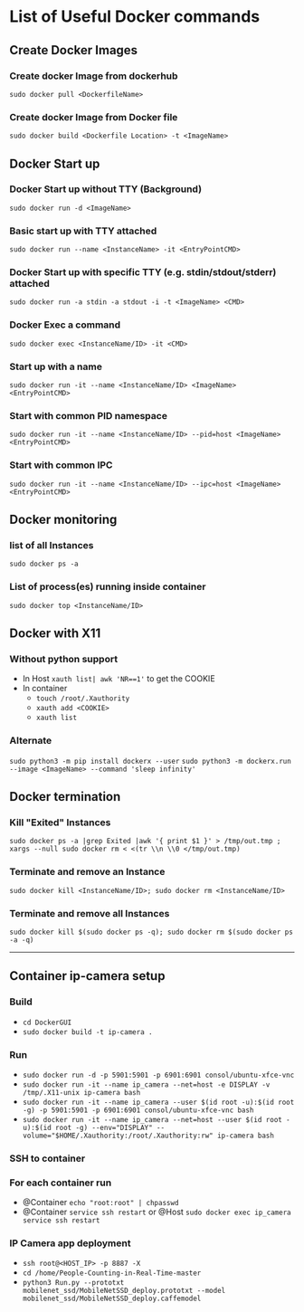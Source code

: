 # List of Useful Docker commands 
## Create Docker Images
### Create docker Image from dockerhub
`sudo docker pull <DockerfileName>`
### Create docker Image from Docker file
`sudo docker build <Dockerfile Location> -t <ImageName>`

## Docker Start up
### Docker Start up without TTY (Background)
`sudo docker run -d <ImageName>`
### Basic start up with TTY attached
`sudo docker run --name <InstanceName> -it <EntryPointCMD>`
### Docker Start up with specific TTY (e.g. stdin/stdout/stderr) attached
`sudo docker run -a stdin -a stdout -i -t <ImageName> <CMD>`
### Docker Exec a command
`sudo docker exec <InstanceName/ID> -it <CMD>`
### Start up with a name
`sudo docker run -it --name <InstanceName/ID> <ImageName> <EntryPointCMD>`
### Start with common PID namespace
`sudo docker run -it --name <InstanceName/ID> --pid=host <ImageName> <EntryPointCMD>`
### Start with common IPC
`sudo docker run -it --name <InstanceName/ID> --ipc=host <ImageName> <EntryPointCMD>`

## Docker monitoring
### list of all Instances
`sudo docker ps -a`
### List of process(es) running inside container
`sudo docker top <InstanceName/ID>`

## Docker with X11
### Without python support
* In Host `xauth list| awk 'NR==1'` to get the COOKIE
* In container 
	- `touch /root/.Xauthority`
	- `xauth add <COOKIE>`
	- `xauth list`

### Alternate
`sudo python3 -m pip install dockerx --user`
`sudo python3 -m dockerx.run --image <ImageName> --command 'sleep infinity'`

## Docker termination
### Kill "Exited" Instances
`sudo docker ps -a |grep Exited |awk '{ print $1 }' > /tmp/out.tmp ; xargs --null sudo docker rm < <(tr \\n \\0 </tmp/out.tmp)`
### Terminate and remove an Instance
`sudo docker kill <InstanceName/ID>; sudo docker rm <InstanceName/ID>`
### Terminate and remove all Instances
`sudo docker kill $(sudo docker ps -q); sudo docker rm $(sudo docker ps -a -q)`


****
## Container ip-camera setup
### Build
* `cd DockerGUI`
* `sudo docker build -t ip-camera .`
### Run
* `sudo docker run -d -p 5901:5901 -p 6901:6901 consol/ubuntu-xfce-vnc`
* `sudo docker run -it --name ip_camera --net=host -e DISPLAY -v /tmp/.X11-unix ip-camera bash`
* `sudo docker run -it --name ip_camera --user $(id root -u):$(id root -g) -p 5901:5901 -p 6901:6901 consol/ubuntu-xfce-vnc bash`
* `sudo docker run -it --name ip_camera --net=host --user $(id root -u):$(id root -g) --env="DISPLAY" --volume="$HOME/.Xauthority:/root/.Xauthority:rw" ip-camera bash`

### SSH to container
### For each container run
* @Container `echo "root:root" | chpasswd`
* @Container `service ssh restart` or @Host `sudo docker exec ip_camera service ssh restart`
### IP Camera app deployment
* `ssh root@<HOST_IP> -p 8887 -X`
* `cd /home/People-Counting-in-Real-Time-master`
* `python3 Run.py --prototxt mobilenet_ssd/MobileNetSSD_deploy.prototxt --model mobilenet_ssd/MobileNetSSD_deploy.caffemodel`